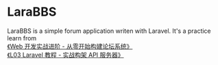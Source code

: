# LaraBBS

LaraBBS is a simple forum application writen with Laravel. It's a practice learn from <br>
<a href="https://learnku.com/laravel/t/6592/laravel-tutorial-series-book-second-web-developer-combat-advanced-began-to-build-the-forum-system-from-zero">《Web 开发实战进阶 - 从零开始构建论坛系统》</a>
<br>
<a href="https://learnku.com/courses/laravel-advance-training/5.8">《L03 Laravel 教程 - 实战构架 API 服务器》</a>
